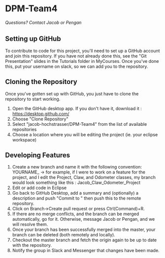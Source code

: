 DPM-Team4
=========
###### Questions? Contact Jacob or Pengan
Setting up GitHub
-----------------
To contribute to code for this project, you'll need to set up a GitHub account and join this repository. If you have not already done this, see the "Git Presentation" slides in the Tutorials folder in MyCourses. Once you've done this, put your username on slack, so we can add you to the repository.

Cloning the Repository
----------------------
Once you've gotten set up with GitHub, you just have to clone the repository to start working.
1. Open the GitHub desktop app. If you don't have it, download it : https://desktop.github.com/
2. Choose "Clone Repository"
3. Select "jacob-hochstrasser/DPM-Team4" from the list of available repositories
4. Choose a location where you will be editing the project (ie. your eclipse workspace)

Developing Features
-------------------
1. Create a new branch and name it with the following convention: YOURNAME_<Classes being edited> -> for example, if I were to work on a feature for the project, and I edit the Project, Claw, and Odometer classes, my branch would look something like this : Jacob_Claw_Odometer_Project
2. Edit or add code in Eclipse
3. Go back to GitHub Desktop, add a summary and (optionally) a description and push "Commit to <Your Branch Name>" then push this to the remote repository.
4. Click on Branch->Create pull request or press Ctrl(Command)+R.
5. If there are no merge conflicts, and the branch can be merged automatically, go for it. Otherwise, message Jacob or Pengan, and we will resolve them.
6. Once your branch has been successfully merged into the master, your branch can be deleted (both remotely and locally).
7. Checkout the master branch and fetch the origin again to be up to date with the repository.
8. Notify the group in Slack and Messenger that changes have been made.
